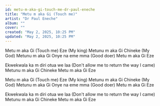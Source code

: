 ```yaml
---
id: metu-m-aka-gi-touch-me-dr-paul-eneche
title: "Metu m aka Gi (Touch me)"
artist: "Dr Paul Eneche"
album: ""
cover: ""
created: "May 2, 2025, 10:25 PM"
updated: "May 2, 2025, 10:25 PM"
---
```


Metu m aka Gi (Touch me)
Eze (My king)
Metunu m aka Gi
Chineke (My God)
Metunu m aka Gi
Onye na eme mma (Good doer)
Metu m aka Gi
Eze

Ekwekwala ka m diri otua we laa (Don't allow me to return the way I came)
Metunu m aka Gi
Chineke
Metu m aka Gi
Eze

Metu m aka Gi (Touch me)
Eze (My king)
Metunu m aka Gi
Chineke (My God)
Metunu m aka Gi
Onye na eme mma (Good doer)
Metu m aka Gi
Eze

Ekwekwala ka m diri otua we laa (Don't allow me to return the way I came)
Metunu m aka Gi
Chineke
Metu m aka Gi
Eze